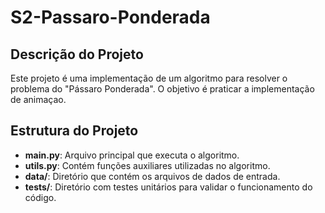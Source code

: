 # S2-Passaro-Ponderada

## Descrição do Projeto

Este projeto é uma implementação de um algoritmo para resolver o problema do "Pássaro Ponderada". O objetivo é praticar a implementação de animaçao.

## Estrutura do Projeto

-   **main.py**: Arquivo principal que executa o algoritmo.
-   **utils.py**: Contém funções auxiliares utilizadas no algoritmo.
-   **data/**: Diretório que contém os arquivos de dados de entrada.
-   **tests/**: Diretório com testes unitários para validar o funcionamento do código.
